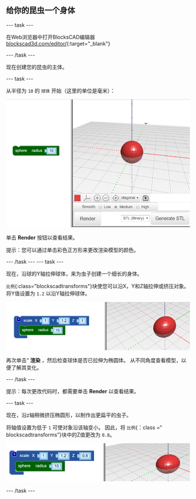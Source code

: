 ## 给你的昆虫一个身体

--- task ---

在Web浏览器中打开BlocksCAD编辑器 [blockscad3d.com/editor/](https://www.blockscad3d.com/editor/){:target="_blank"}

--- /task ---

现在创建您的昆虫的主体。

--- task ---

从半径为 `10` 的 `球体` 开始（这里的单位是毫米）：

![截屏](images/bug-body-sphere.png)

单击 **Render** 按钮以查看结果。

提示：您可以通过单击彩色正方形来更改渲染模型的颜色。

--- /task --- --- task ---

现在，沿球的Y轴拉伸球体，来为虫子创建一个细长的身体。

`比例`{:class="blockscadtransforms"}块使您可以沿X，Y和Z轴拉伸或挤压对象。 将Y值设置为 `1.2` 以沿Y轴拉伸球体。

![截屏](images/bug-body-y.png)

再次单击“ **渲染** ，然后检查球体是否已拉伸为椭圆体。 从不同角度查看模型，以便了解其变化。

--- /task ---

提示：每次更改代码时，都需要单击 **Render** 以查看结果。

--- task ---

现在，沿z轴稍微挤压椭圆形，以制作出更扁平的虫子。

将轴值设置为低于 `1` 可使对象沿该轴变小。 因此，将 `比例`{：class =“ blockscadtransforms”}块中的Z值更改为 `0.8`。

![截屏](images/bug-body-z.png)

--- /task ---




